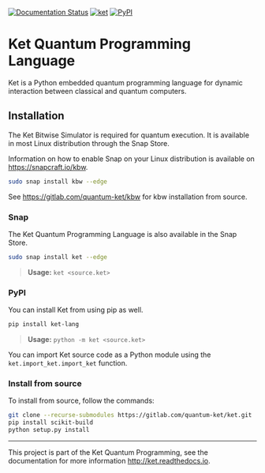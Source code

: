 [![Documentation Status](https://readthedocs.org/projects/ket/badge/?version=latest)](https://ket.readthedocs.io/en/latest/?badge=latest)
[![ket](https://snapcraft.io//ket/badge.svg)](https://snapcraft.io/ket)
[![PyPI](https://img.shields.io/pypi/v/ket-lang.svg)](https://pypi.org/project/ket-lang/)


# Ket Quantum Programming Language

Ket is a Python embedded quantum programming language for dynamic interaction
between classical and quantum computers.

## Installation

The Ket Bitwise Simulator is required for quantum execution. It is available
in most Linux distribution through the Snap Store.

Information on how to enable Snap on your Linux distribution is available on
https://snapcraft.io/kbw.

```bash
sudo snap install kbw --edge
```

See https://gitlab.com/quantum-ket/kbw for kbw installation from source.

### Snap

The Ket Quantum Programming Language is also available in the Snap Store.

```bash
sudo snap install ket --edge
```

> **Usage:** `ket <source.ket>`

### PyPI

You can install Ket from using pip as well.

```bash
pip install ket-lang
```
> **Usage:** `python -m ket <source.ket>`

You can import Ket source code as a Python module using the `ket.import_ket.import_ket` function.

### Install from source 

To install from source, follow the commands:

```bash
git clone --recurse-submodules https://gitlab.com/quantum-ket/ket.git
pip install scikit-build
python setup.py install
```

-----------

This project is part of the Ket Quantum Programming, see the documentation for
more information http://ket.readthedocs.io.